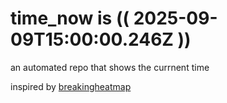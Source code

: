 # time_now is (( 2025-09-09T15:00:00.246Z ))

an automated repo that shows the currnent time

inspired by [breakingheatmap](https://github.com/breakingheatmap/breakingheatmap)